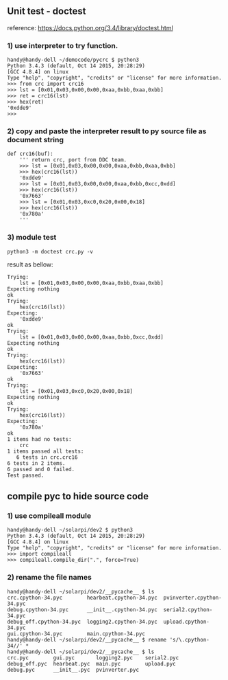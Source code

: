 ## Unit test  - doctest
reference: https://docs.python.org/3.4/library/doctest.html  

### 1) use interpreter to try function.

    handy@handy-dell ~/democode/pycrc $ python3
    Python 3.4.3 (default, Oct 14 2015, 20:28:29)
    [GCC 4.8.4] on linux
    Type "help", "copyright", "credits" or "license" for more information.
    >>> from crc import crc16
    >>> lst = [0x01,0x03,0x00,0x00,0xaa,0xbb,0xaa,0xbb]
    >>> ret = crc16(lst)
    >>> hex(ret)
    '0xdde9'
    >>>



### 2) copy and paste the interpreter result to py source file as document string

    def crc16(buf):
        ''' return crc, port from DDC team.
        >>> lst = [0x01,0x03,0x00,0x00,0xaa,0xbb,0xaa,0xbb]
        >>> hex(crc16(lst))
        '0xdde9'
        >>> lst = [0x01,0x03,0x00,0x00,0xaa,0xbb,0xcc,0xdd]
        >>> hex(crc16(lst))
        '0x7663'
        >>> lst = [0x01,0x03,0xc0,0x20,0x00,0x18]
        >>> hex(crc16(lst))
        '0x780a'
        '''


### 3) module test  
`python3 -m doctest crc.py -v`  

result as bellow:  

    Trying:
        lst = [0x01,0x03,0x00,0x00,0xaa,0xbb,0xaa,0xbb]
    Expecting nothing
    ok
    Trying:
        hex(crc16(lst))
    Expecting:
        '0xdde9'
    ok
    Trying:
        lst = [0x01,0x03,0x00,0x00,0xaa,0xbb,0xcc,0xdd]
    Expecting nothing
    ok
    Trying:
        hex(crc16(lst))
    Expecting:
        '0x7663'
    ok
    Trying:
        lst = [0x01,0x03,0xc0,0x20,0x00,0x18]
    Expecting nothing
    ok
    Trying:
        hex(crc16(lst))
    Expecting:
        '0x780a'
    ok
    1 items had no tests:
        crc
    1 items passed all tests:
       6 tests in crc.crc16
    6 tests in 2 items.
    6 passed and 0 failed.
    Test passed.


## compile pyc to hide source code

### 1) use compileall module

    handy@handy-dell ~/solarpi/dev2 $ python3
    Python 3.4.3 (default, Oct 14 2015, 20:28:29) 
    [GCC 4.8.4] on linux
    Type "help", "copyright", "credits" or "license" for more information.
    >>> import compileall
    >>> compileall.compile_dir(".", force=True)

### 2) rename the file names

    handy@handy-dell ~/solarpi/dev2/__pycache__ $ ls
    crc.cpython-34.pyc        hearbeat.cpython-34.pyc  pvinverter.cpython-34.pyc
    debug.cpython-34.pyc      __init__.cpython-34.pyc  serial2.cpython-34.pyc
    debug_off.cpython-34.pyc  logging2.cpython-34.pyc  upload.cpython-34.pyc
    gui.cpython-34.pyc        main.cpython-34.pyc
    handy@handy-dell ~/solarpi/dev2/__pycache__ $ rename 's/\.cpython-34//' *
    handy@handy-dell ~/solarpi/dev2/__pycache__ $ ls
    crc.pyc        gui.pyc       logging2.pyc    serial2.pyc
    debug_off.pyc  hearbeat.pyc  main.pyc        upload.pyc
    debug.pyc      __init__.pyc  pvinverter.pyc

